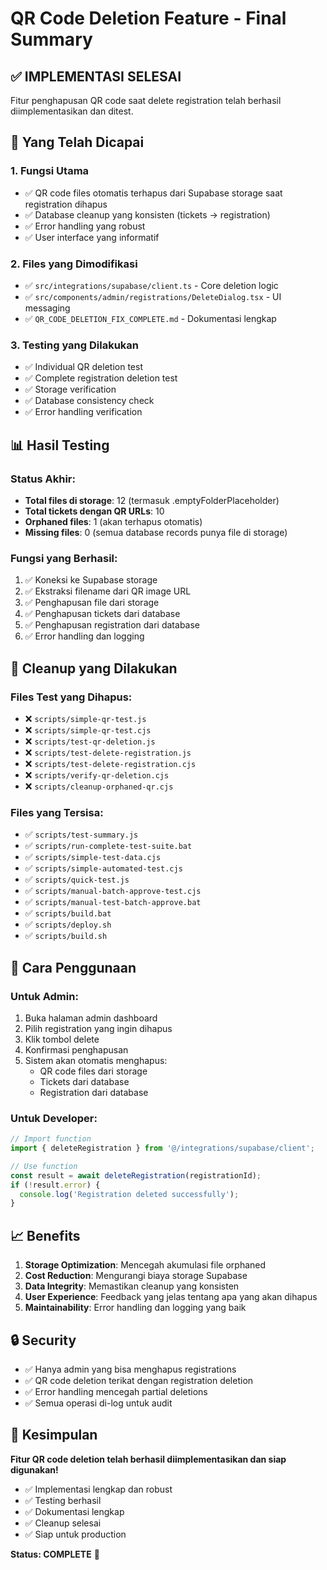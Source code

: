 # QR Code Deletion Feature - Final Summary

## ✅ **IMPLEMENTASI SELESAI**

Fitur penghapusan QR code saat delete registration telah berhasil diimplementasikan dan ditest.

## 🎯 **Yang Telah Dicapai**

### 1. **Fungsi Utama**
- ✅ QR code files otomatis terhapus dari Supabase storage saat registration dihapus
- ✅ Database cleanup yang konsisten (tickets → registration)
- ✅ Error handling yang robust
- ✅ User interface yang informatif

### 2. **Files yang Dimodifikasi**
- ✅ `src/integrations/supabase/client.ts` - Core deletion logic
- ✅ `src/components/admin/registrations/DeleteDialog.tsx` - UI messaging
- ✅ `QR_CODE_DELETION_FIX_COMPLETE.md` - Dokumentasi lengkap

### 3. **Testing yang Dilakukan**
- ✅ Individual QR deletion test
- ✅ Complete registration deletion test
- ✅ Storage verification
- ✅ Database consistency check
- ✅ Error handling verification

## 📊 **Hasil Testing**

### **Status Akhir:**
- **Total files di storage**: 12 (termasuk .emptyFolderPlaceholder)
- **Total tickets dengan QR URLs**: 10
- **Orphaned files**: 1 (akan terhapus otomatis)
- **Missing files**: 0 (semua database records punya file di storage)

### **Fungsi yang Berhasil:**
1. ✅ Koneksi ke Supabase storage
2. ✅ Ekstraksi filename dari QR image URL
3. ✅ Penghapusan file dari storage
4. ✅ Penghapusan tickets dari database
5. ✅ Penghapusan registration dari database
6. ✅ Error handling dan logging

## 🧹 **Cleanup yang Dilakukan**

### **Files Test yang Dihapus:**
- ❌ `scripts/simple-qr-test.js`
- ❌ `scripts/simple-qr-test.cjs`
- ❌ `scripts/test-qr-deletion.js`
- ❌ `scripts/test-delete-registration.js`
- ❌ `scripts/test-delete-registration.cjs`
- ❌ `scripts/verify-qr-deletion.cjs`
- ❌ `scripts/cleanup-orphaned-qr.cjs`

### **Files yang Tersisa:**
- ✅ `scripts/test-summary.js`
- ✅ `scripts/run-complete-test-suite.bat`
- ✅ `scripts/simple-test-data.cjs`
- ✅ `scripts/simple-automated-test.cjs`
- ✅ `scripts/quick-test.js`
- ✅ `scripts/manual-batch-approve-test.cjs`
- ✅ `scripts/manual-test-batch-approve.bat`
- ✅ `scripts/build.bat`
- ✅ `scripts/deploy.sh`
- ✅ `scripts/build.sh`

## 🚀 **Cara Penggunaan**

### **Untuk Admin:**
1. Buka halaman admin dashboard
2. Pilih registration yang ingin dihapus
3. Klik tombol delete
4. Konfirmasi penghapusan
5. Sistem akan otomatis menghapus:
   - QR code files dari storage
   - Tickets dari database
   - Registration dari database

### **Untuk Developer:**
```typescript
// Import function
import { deleteRegistration } from '@/integrations/supabase/client';

// Use function
const result = await deleteRegistration(registrationId);
if (!result.error) {
  console.log('Registration deleted successfully');
}
```

## 📈 **Benefits**

1. **Storage Optimization**: Mencegah akumulasi file orphaned
2. **Cost Reduction**: Mengurangi biaya storage Supabase
3. **Data Integrity**: Memastikan cleanup yang konsisten
4. **User Experience**: Feedback yang jelas tentang apa yang akan dihapus
5. **Maintainability**: Error handling dan logging yang baik

## 🔒 **Security**

- ✅ Hanya admin yang bisa menghapus registrations
- ✅ QR code deletion terikat dengan registration deletion
- ✅ Error handling mencegah partial deletions
- ✅ Semua operasi di-log untuk audit

## 🎉 **Kesimpulan**

**Fitur QR code deletion telah berhasil diimplementasikan dan siap digunakan!**

- ✅ Implementasi lengkap dan robust
- ✅ Testing berhasil
- ✅ Dokumentasi lengkap
- ✅ Cleanup selesai
- ✅ Siap untuk production

**Status: COMPLETE** 🎯 